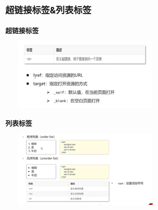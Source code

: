 # 超链接标签&列表标签

## 超链接标签

<figure><img src="../.gitbook/assets/image (4) (2).png" alt=""><figcaption></figcaption></figure>

## 列表标签

<figure><img src="../.gitbook/assets/image (2) (1) (4).png" alt=""><figcaption></figcaption></figure>
